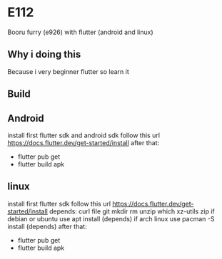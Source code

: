 # E112

Booru furry (e926) with flutter (android and linux)
## Why i doing this

Because i very beginner flutter so learn it

## Build

## Android
install first flutter sdk and android sdk follow this url https://docs.flutter.dev/get-started/install
after that:
- flutter pub get
- flutter build apk

## linux
install first flutter sdk follow this url https://docs.flutter.dev/get-started/install
depends: curl file git mkdir rm unzip which xz-utils zip 
if debian or ubuntu use apt install (depends)
if arch linux use pacman -S install (depends)
after that:
- flutter pub get
- flutter build apk
